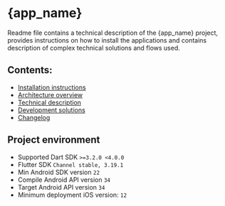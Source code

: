 # {app_name}

Readme file contains a technical description of the {app_name} project, provides instructions on how to install the applications and contains description of complex technical solutions and flows used. 

## Contents:

* [Installation instructions](docs/INSTALL_INSTRUCTION.md)
* [Architecture overview](docs/ARCH_OVERVIEW.md)
* [Technical description](docs/TECH_DESCRIPTION.md)
* [Development solutions](docs/dev_solutions/DEV_SOLUTIONS.md)
* [Changelog](CHANGELOG.md)

## Project environment

* Supported Dart SDK `>=3.2.0 <4.0.0`
* Flutter SDK `Channel stable, 3.19.1` 
* Min Android SDK version `22` 
* Compile Android API version `34` 
* Target Android API version `34`
* Minimum deployment iOS version: `12` 


